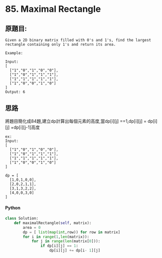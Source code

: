 # 85. Maximal Rectangle

## 原題目:
```
Given a 2D binary matrix filled with 0's and 1's, find the largest rectangle containing only 1's and return its area.

Example:

Input:
[
  ["1","0","1","0","0"],
  ["1","0","1","1","1"],
  ["1","1","1","1","1"],
  ["1","0","0","1","0"]
]
Output: 6
```

## 思路
將題目簡化成84題,建立dp計算出每個元素的高度,當dp[i][j] ==1,dp[i][j] = dp[i][j] +dp[i][j-1]高度 <br>
```
ex:
Input:
[
  ["1","0","1","0","0"],
  ["1","0","1","1","1"],
  ["1","1","1","1","1"],
  ["1","0","0","1","0"]
]

dp = [
  [1,0,1,0,0],
  [2,0,2,1,1],
  [3,1,3,2,2],
  [4,0,0,3,0]
]

```
#### Python



``` python
class Solution:
    def maximalRectangle(self, matrix):
        area = 0
        dp = [ list(map(int,row)) for row in matrix]
        for i in range(1,len(matrix)):
            for j in range(len(matrix[0])):
                if dp[i][j] == 1:
                    dp[i][j] += dp[i- 1][j]
``` 



